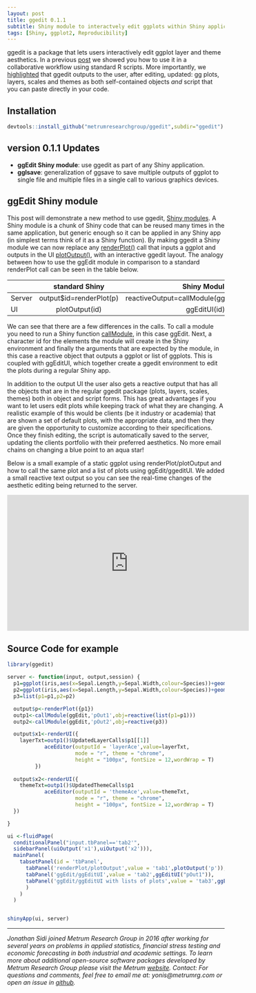 ```yaml
---
layout: post
title: ggedit 0.1.1
subtitle: Shiny module to interactvely edit ggplots within Shiny applications
tags: [Shiny, ggplot2, Reproducibility]
---
```


ggedit is a package that lets users interactively edit ggplot layer and theme aesthetics.  In a previous [post](https://yonicd.github.io/2016-12-13-ggedit/) we showed you how to use it in a collaborative workflow using standard R scripts. More importantly, we [highlighted](https://www.r-bloggers.com/ggedit-0-0-2-a-gui-for-advanced-editing-of-ggplot2-objects/) that ggedit outputs to the user, after editing, updated: gg plots, layers, scales and themes as both self-contained objects *and* script that you can paste directly in your code. 

## Installation
```r
devtools::install_github("metrumresearchgroup/ggedit",subdir="ggedit")
```

## version 0.1.1 Updates

  - **ggEdit Shiny module**: use ggedit as part of any Shiny application. 
  - **gglsave**: generalization of ggsave to save multiple outputs of ggplot to single file and multiple files in a single call to various graphics devices. 

## ggEdit Shiny module

This post will demonstrate a new method to use ggedit, [Shiny modules](https://shiny.rstudio.com/articles/modules.html). A Shiny module is a chunk of Shiny code that can be reused many times in the same application, but generic enough so it can be applied in any Shiny app (in simplest terms think of it as a Shiny function). By making ggedit a Shiny module we can now replace any [renderPlot()](https://shiny.rstudio.com/reference/shiny/latest/renderPlot.html) call that inputs a ggplot and outputs in the UI [plotOutput()](https://shiny.rstudio.com/reference/shiny/latest/plotOutput.html), with an interactive ggedit layout. The analogy between how to use the ggEdit module in comparison to a standard renderPlot call can be seen in the table below. 

<center>

| |standard Shiny|Shiny Module|
|---|:---:|:---:|
|Server|output$id=renderPlot(p)|reactiveOutput=callModule(ggEdit,id,reactive(p))|
|UI|plotOutput(id)|ggEditUI(id)|

</center>

We can see that there are a few differences in the calls. To call a module you need to run a Shiny function  [callModule](https://shiny.rstudio.com/reference/shiny/latest/callModule.html), in this case ggEdit. Next, a character id for the elements the module will create in the Shiny environment and finally the arguments that are expected by the module, in this case a reactive object that outputs a ggplot or list of ggplots. This is coupled with ggEditUI, which together create a ggedit environment to edit the plots during a regular Shiny app. 

In addition to the output UI the user also gets a reactive output that has all the objects that are in the regular ggedit package (plots, layers, scales, themes) both in object and script forms. This has great advantages if you want to let users edit plots while keeping track of what they are changing. A realistic example of this would be clients (be it industry or academia) that are shown a set of default plots, with the appropriate data, and then they are given the opportunity to customize according to their specifications. Once they finish editing, the script is automatically saved to the server, updating the clients portfolio with their preferred aesthetics. No more email chains on changing a blue point to an aqua star!

Below is a small example of a static ggplot using renderPlot/plotOutput and how to call the same plot and a list of plots using ggEdit/ggeditUI. We added a small reactive text output so you can see the real-time changes of the aesthetic editing being returned to the server.

<center>
<!---
<a href="http://www.youtube.com/watch?v=pJ1kbd_OVwg" target="_blank" ><img src="http://img.youtube.com/vi/pJ1kbd_OVwg/0.jpg" alt="ggEdit Shiny module"></a>
--->

<iframe width="560" height="315" src="https://www.youtube.com/embed/pJ1kbd_OVwg" frameborder="0" allowfullscreen></iframe>

</center>

## Source Code for example
```r
library(ggedit)

server <- function(input, output,session) {
  p1=ggplot(iris,aes(x=Sepal.Length,y=Sepal.Width,colour=Species))+geom_point()
  p2=ggplot(iris,aes(x=Sepal.Length,y=Sepal.Width,colour=Species))+geom_line()+geom_point()
  p3=list(p1=p1,p2=p2)

  output$p<-renderPlot({p1})
  outp1<-callModule(ggEdit,'pOut1',obj=reactive(list(p1=p1)))
  outp2<-callModule(ggEdit,'pOut2',obj=reactive(p3))

  output$x1<-renderUI({
    layerTxt=outp1()$UpdatedLayerCalls$p1[[1]]
            aceEditor(outputId = 'layerAce',value=layerTxt,
                      mode = "r", theme = "chrome", 
                      height = "100px", fontSize = 12,wordWrap = T)
         })  
  
  output$x2<-renderUI({
    themeTxt=outp1()$UpdatedThemeCalls$p1
            aceEditor(outputId = 'themeAce',value=themeTxt,
                      mode = "r", theme = "chrome", 
                      height = "100px", fontSize = 12,wordWrap = T)
  })  

}

ui <-fluidPage(
  conditionalPanel("input.tbPanel=='tab2'",
  sidebarPanel(uiOutput('x1'),uiOutput('x2'))),
  mainPanel(
    tabsetPanel(id = 'tbPanel',
      tabPanel('renderPlot/plotOutput',value = 'tab1',plotOutput('p')),
      tabPanel('ggEdit/ggEditUI',value = 'tab2',ggEditUI("pOut1")),
      tabPanel('ggEdit/ggEditUI with lists of plots',value = 'tab3',ggEditUI("pOut2"))
      )
    )
  )


shinyApp(ui, server)

```
<hr>
<em>
Jonathan Sidi joined Metrum Research Group in 2016 after working for several years on problems in applied statistics, financial stress testing and economic forecasting in both industrial and academic settings.
</em>

<em>
To learn more about additional open-source software packages developed by Metrum Research Group please visit the Metrum <a href="https://www.metrumrg.com/try-open-source-tools/" target="_blank">website</a>.
</em>

<em>
Contact: For questions and comments, feel free to email me at: yonis@metrumrg.com or open an issue in <a href="https://github.com/metrumresearchgroup/ggedit/issues" target="_blank">github</a>.
</em>
